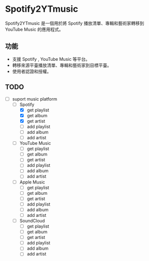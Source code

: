 # Spotify2YTmusic

Spotify2YTmusic 是一個用於將 Spotify 播放清單、專輯和藝術家轉移到 YouTube Music 的應用程式。

## 功能

- 支援 Spotify , YouTube Music 等平台。
- 轉移來源平臺播放清單、專輯和藝術家到目標平臺。
- 使用者認證和授權。

## TODO

- [ ] suport music platform
  - [ ] Spotify
    - [x] get playlist
    - [x] get album
    - [x] get artist
    - [ ] add playlist
    - [ ] add album
    - [ ] add artist
  - [ ] YouTube Music
    - [ ] get playlist
    - [ ] get album
    - [ ] get artist
    - [ ] add playlist
    - [ ] add album
    - [ ] add artist
  - [ ] Apple Music
    - [ ] get playlist
    - [ ] get album
    - [ ] get artist
    - [ ] add playlist
    - [ ] add album
    - [ ] add artist
  - [ ] SoundCloud
    - [ ] get playlist
    - [ ] get album
    - [ ] get artist
    - [ ] add playlist
    - [ ] add album
    - [ ] add artist
